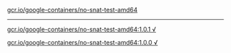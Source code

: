 [gcr.io/google-containers/no-snat-test-amd64](https://hub.docker.com/r/anjia0532/google-containers.no-snat-test-amd64/tags/) 

----
[gcr.io/google-containers/no-snat-test-amd64:1.0.1 √](https://hub.docker.com/r/anjia0532/google-containers.no-snat-test-amd64/tags/)

[gcr.io/google-containers/no-snat-test-amd64:1.0.0 √](https://hub.docker.com/r/anjia0532/google-containers.no-snat-test-amd64/tags/)

